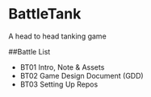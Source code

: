 # BattleTank
A head to head tanking game

##Battle List
* BT01 Intro, Note & Assets
* BT02 Game Design Document (GDD)
* BT03 Setting Up Repos